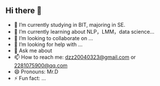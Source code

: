 ## Hi there 👋



- 🔭 I’m currently studying in BIT, majoring in SE.
- 🌱 I’m currently learning about NLP，LMM，data science...
- 👯 I’m looking to collaborate on ...
- 🤔 I’m looking for help with ...
- 💬 Ask me about 
- 📫 How to reach me: dzz20040323@gmail.com or 2281075900@qq.com
- 😄 Pronouns: Mr.D
- ⚡ Fun fact: ...

